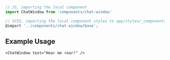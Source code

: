 ```js
// JS, importing the local component
import ChatWindow from 'components/chat-window'

// SCSS, importing the local component styles to app/styles/_components.scss
@import '../components/chat-window/base';
```


## Example Usage

    <ChatWindow text="Hear me roar!" />
